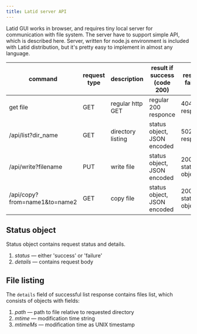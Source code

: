 ```yaml
---
title: Latid server API
---
```

Latid GUI works in browser, and requires tiny local server for communication with file system. 
The server have to support simple API, which is described here. Server, written for node.js environment
is included with Latid distribution, but it's pretty easy to implement in almost any language.

| command                       | request type | description | result if success (code 200)| result if failure |
|-------------------------------|-----|--------------------|-----------------------------|---------------------|
| get file                      | GET |  regular http GET  | regular 200 responce        | 404 response        |
| /api/list?dir_name            | GET |  directory listing | status object, JSON encoded | 502 response  |
| /api/write?filename           | PUT |  write file        | status object, JSON encoded | 200 + status object |            
| /api/copy?from=name1&to=name2 | GET |  copy file         | status object, JSON encoded | 200 + status object |        


## Status object

Status object contains request status and details.

1. *status* — either 'success' or 'failure'
1. *details* — contains request body

## File listing

The `details` field of successful list response contains files list, which consists of objects with fields: 

1. *path* — path to file relative to requested directory
1. *mtime* — modification time string 
1. *mtimeMs* — modification time as UNIX timestamp


